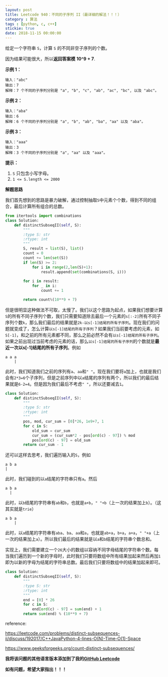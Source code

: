 ```yaml
---
layout: post
title: Leetcode 940：不同的子序列 II（最详细的解法！！！）
category : 算法
tags : [python, c, c++]
stickie: true
date: 2018-11-15 00:00:00
---
```


给定一个字符串 `S`，计算 `S` 的不同非空子序列的个数。

因为结果可能很大，所以**返回答案模** **10^9 + 7**. 

**示例 1：**

```
输入："abc"
输出：7
解释：7 个不同的子序列分别是 "a", "b", "c", "ab", "ac", "bc", 以及 "abc"。
```

**示例 2：**

```
输入："aba"
输出：6
解释：6 个不同的子序列分别是 "a", "b", "ab", "ba", "aa" 以及 "aba"。
```

**示例 3：**

```
输入："aaa"
输出：3
解释：3 个不同的子序列分别是 "a", "aa" 以及 "aaa"。
```

**提示：**

1. `S` 只包含小写字母。
2. `1 <= S.length <= 2000`

**解题思路**

我们首先想到的思路是暴力破解，通过控制抽取`S`中元素个个数，得到不同的组合，最后计算所有组合的总数。

```python
from itertools import combinations
class Solution:
    def distinctSubseqII(self, S):
        """
        :type S: str
        :rtype: int
        """
        S, result = list(S), list()
        count = 0
        count += len(set(S))
        if len(S) >= 2:
            for i in range(2,len(S)+1):
                result.append(set(combinations(S, i)))
        
        for i in result:
            for _ in i:
                count += 1

        return count%(10**9 + 7)
```

但是很明显这种做法不可取，太慢了。我们以这个思路为起点，如果我们想要计算`S`的所有不同子序列个数，我们只需要知道除去最后一个元素的`s[:-2]`所有不同子序列个数`k`，那么我们最后的结果就是`2k-以s[-1]结尾的所有子序列`。现在我们的问题就变成了，怎么计算`以s[-1]结尾的所有子序列`？如果我们当前要考虑的元素，如`S[-1]`，和之前的所有元素都不同，那么之前必然不会有`以s[-1]结尾的所有子序列`。如果之前出现过当前考虑的元素的话，那么`以s[-1]结尾的所有子序列`的个数就是**最近一次以s[-1]结尾的所有子序列**。例如

```
a a a
    |
```

此时，我们知道我们之前的序列有`a`、`aa`和`" "`。现在我们要将`a`加上，也就是我们会有`2*3=6`个子序列，但是之前序列中以`a`结尾的序列有两个，所以我们的最后结果就是`6-2=4`。但是因为我们最后不考虑`" "`，所以还要减去`1`。

```python
class Solution:
    def distinctSubseqII(self, S):
        """
        :type S: str
        :rtype: int
        """
        pos, mod, cur_sum = [0]*26, 1e9+7, 1
        for c in S:
            old_sum = cur_sum
            cur_sum = (cur_sum*2 - pos[ord(c) - 97]) % mod
            pos[ord(c) - 97] = old_sum
        return cur_sum - 1
```

还可以这样去思考，我们遍历输入的`S`，例如

```
a b a
|
```

此时，我们碰到的以`a`结尾的字符串只有`a`。然后

```
a b a
  |
```

此时，以`b`结尾的字符串有`ab`和`b`，也就是`a+b`，`" "+b`（上一次的结果加上`b`）。（这其实就是`trie`）

```
a b a
    |
```

此时，以`a`结尾的字符串有`aba`、`ba`、`aa`和`a`，也就是`ab+a`，`b+a`，`a+a`，`" "+a`（上一次的结果加上`a`）。所以我们最后的结果就是以`a`和`b`结尾的字符串个数总和。

实现上，我们需要建立一个`26`大小的数组以容纳不同字母结尾的字符串个数。每当我们遍历到一个新的字母时，此时我们只要将数组中所有结果加起来然后再加`1`即为以新的字母为结尾的字符串总数。最后我们只要将数组中的结果加起来即可。

```python
class Solution:
    def distinctSubseqII(self, S):
        """
        :type S: str
        :rtype: int
        """
        end = [0] * 26
        for c in S:
            end[ord(c) - 97] = sum(end) + 1
        return sum(end) % (10**9 + 7)
```

reference:

https://leetcode.com/problems/distinct-subsequences-ii/discuss/192017/C++JavaPython-4-lines-O(N)-Time-O(1)-Space

https://www.geeksforgeeks.org/count-distinct-subsequences/

**我将该问题的其他语言版本添加到了我的[GitHub Leetcode](https://github.com/luliyucoordinate/Leetcode)**

**如有问题，希望大家指出！！！**